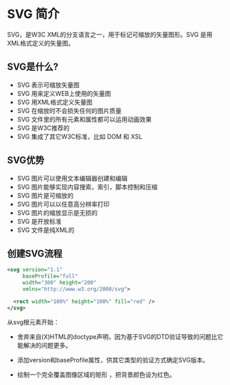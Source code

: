 # SVG 简介

SVG，是W3C XML的分支语言之一，用于标记可缩放的矢量图形。SVG 是用XML格式定义的矢量图。

## SVG是什么?
* SVG 表示可缩放矢量图
* SVG 用来定义WEB上使用的矢量图
* SVG 用XML格式定义矢量图
* SVG 在缩放时不会损失任何的图片质量
* SVG 文件里的所有元素和属性都可以运用动画效果
* SVG 是W3C推荐的
* SVG 集成了其它W3C标准，比如 DOM 和 XSL

## SVG优势
* SVG 图片可以使用文本编辑器创建和编辑
* SVG 图片能够实现内容搜索，索引，脚本控制和压缩
* SVG 图片是可缩放的
* SVG 图片可以以任意高分辨率打印
* SVG 图片的缩放显示是无损的
* SVG 是开放标准
* SVG 文件是纯XML的

## 创建SVG流程

```xml
<svg version="1.1"
     baseProfile="full"
     width="300" height="200"
     xmlns="http://www.w3.org/2000/svg">

  <rect width="100%" height="100%" fill="red" />
</svg>
```
从svg根元素开始：
* 舍弃来自(X)HTML的doctype声明，因为基于SVG的DTD验证导致的问题比它能解决的问题更多。
* 添加version和baseProfile属性，供其它类型的验证方式确定SVG版本。
* 绘制一个完全覆盖图像区域的矩形 <rect/>，把背景颜色设为红色。
<svg version="1.1"
     baseProfile="full"
     width="300" height="200"
     xmlns="http://www.w3.org/2000/svg">

  <rect width="100%" height="100%" fill="red" />
</svg>

